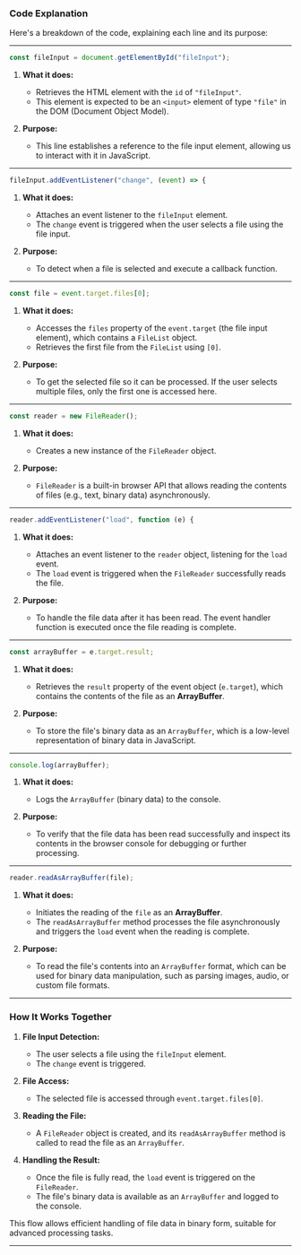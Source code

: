 ### Code Explanation

Here's a breakdown of the code, explaining each line and its purpose:

---

```javascript
const fileInput = document.getElementById("fileInput");
```

1. **What it does:**
   - Retrieves the HTML element with the `id` of `"fileInput"`.
   - This element is expected to be an `<input>` element of type `"file"` in the DOM (Document Object Model).

2. **Purpose:**
   - This line establishes a reference to the file input element, allowing us to interact with it in JavaScript.

---

```javascript
fileInput.addEventListener("change", (event) => {
```

1. **What it does:**
   - Attaches an event listener to the `fileInput` element.
   - The `change` event is triggered when the user selects a file using the file input.

2. **Purpose:**
   - To detect when a file is selected and execute a callback function.

---

```javascript
const file = event.target.files[0];
```

1. **What it does:**
   - Accesses the `files` property of the `event.target` (the file input element), which contains a `FileList` object.
   - Retrieves the first file from the `FileList` using `[0]`.

2. **Purpose:**
   - To get the selected file so it can be processed. If the user selects multiple files, only the first one is accessed here.

---

```javascript
const reader = new FileReader();
```

1. **What it does:**
   - Creates a new instance of the `FileReader` object.

2. **Purpose:**
   - `FileReader` is a built-in browser API that allows reading the contents of files (e.g., text, binary data) asynchronously.

---

```javascript
reader.addEventListener("load", function (e) {
```

1. **What it does:**
   - Attaches an event listener to the `reader` object, listening for the `load` event.
   - The `load` event is triggered when the `FileReader` successfully reads the file.

2. **Purpose:**
   - To handle the file data after it has been read. The event handler function is executed once the file reading is complete.

---

```javascript
const arrayBuffer = e.target.result;
```

1. **What it does:**
   - Retrieves the `result` property of the event object (`e.target`), which contains the contents of the file as an **ArrayBuffer**.

2. **Purpose:**
   - To store the file's binary data as an `ArrayBuffer`, which is a low-level representation of binary data in JavaScript.

---

```javascript
console.log(arrayBuffer);
```

1. **What it does:**
   - Logs the `ArrayBuffer` (binary data) to the console.

2. **Purpose:**
   - To verify that the file data has been read successfully and inspect its contents in the browser console for debugging or further processing.

---

```javascript
reader.readAsArrayBuffer(file);
```

1. **What it does:**
   - Initiates the reading of the `file` as an **ArrayBuffer**.
   - The `readAsArrayBuffer` method processes the file asynchronously and triggers the `load` event when the reading is complete.

2. **Purpose:**
   - To read the file's contents into an `ArrayBuffer` format, which can be used for binary data manipulation, such as parsing images, audio, or custom file formats.

---

### **How It Works Together**
1. **File Input Detection:**
   - The user selects a file using the `fileInput` element.
   - The `change` event is triggered.

2. **File Access:**
   - The selected file is accessed through `event.target.files[0]`.

3. **Reading the File:**
   - A `FileReader` object is created, and its `readAsArrayBuffer` method is called to read the file as an `ArrayBuffer`.

4. **Handling the Result:**
   - Once the file is fully read, the `load` event is triggered on the `FileReader`.
   - The file's binary data is available as an `ArrayBuffer` and logged to the console.

This flow allows efficient handling of file data in binary form, suitable for advanced processing tasks.



---